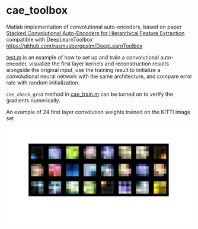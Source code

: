 # cae_toolbox
Matlab implementation of convolutional auto-encoders, based on paper [Stacked Convolutional Auto-Encoders for
Hierarchical Feature Extraction](http://people.idsia.ch/~ciresan/data/icann2011.pdf)
compatible with DeepLearnToolbox https://github.com/rasmusbergpalm/DeepLearnToolbox

[test.m](https://github.com/dontloo/cae_toolbox/blob/master/test.m) is an example of how to set up and train a convolutional auto-encoder, visualize the first layer kernels and reconstruction results alongside the original input, use the training result to initialize a convolutional neural network with the same architecture, and compare error rate with random initialization. 

`cae_check_grad` method in [cae_train.m](https://github.com/dontloo/cae_toolbox/blob/master/cae_train.m) can be turned on to verify the gradients numerically.

An example of 24 first layer convolution weights trained on the KITTI image set

<img src="https://github.com/dontloo/cae_toolbox/blob/master/exmaple_kernels.png" alt="convolution" width="500"/>
